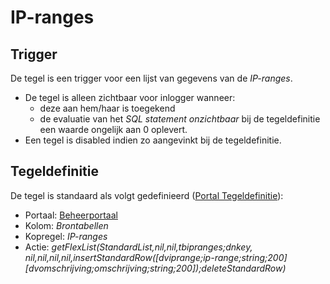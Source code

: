 # IP-ranges

## Trigger

De tegel is een trigger voor een lijst van gegevens van de *IP-ranges*.

- De tegel is alleen zichtbaar voor inlogger wanneer:
  - deze aan hem/haar is toegekend
  - de evaluatie van het *SQL statement onzichtbaar* bij de tegeldefinitie een waarde ongelijk aan 0 oplevert.
- Een tegel is disabled indien zo aangevinkt bij de tegeldefinitie.

## Tegeldefinitie

De tegel is standaard als volgt gedefinieerd ([Portal Tegeldefinitie](/docs/instellen_inrichten/portaldefinitie/portal_tegel.md)):

- Portaal: [Beheerportaal](/docs/probleemoplossing/portalen_en_moduleschermen/beheerportaal.md)
- Kolom: *Brontabellen*
- Kopregel: *IP-ranges*
- Actie: *getFlexList(StandardList,nil,nil,tbipranges;dnkey, nil,nil,nil,nil,insertStandardRow([dviprange;ip-range;string;200][dvomschrijving;omschrijving;string;200]);deleteStandardRow)*
